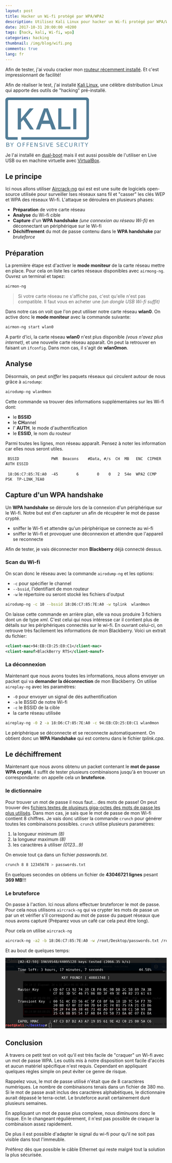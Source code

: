 ```yaml
---
layout: post
title: Hacker un Wi-fi protégé par WPA/WPA2
description: Utilisez Kali Linux pour hacker un Wi-fi protégé par WPA/WPA2
date: 2017-10-31 20:00:00 +0200
tags: [hack, kali, Wi-fi, wpa]
categories: hacking
thumbnail: /img/blog/wifi.png
comments: true
lang: fr
---
```


Afin de tester, j'ai voulu cracker mon [routeur récemment installé](/network/2017/10/11/Installer_bridge_sfr_box-4k.html). Et c'est impressionnant de facilité!

Afin de réaliser le test, j'ai installé [Kali Linux](https://www.kali.org/), une célèbre distribution Linux qui apporte des outils de "hacking" pré-installé.

![Logo de Kali Linux](./images/kali.svg)

Je l'ai installé en [dual-boot](https://fr.wikipedia.org/wiki/Multiboot) mais il est aussi possible de l'utiliser en Live USB ou en machine virtuelle avec [VirtualBox](https://www.virtualbox.org/).

## Le principe

Ici nous allons utiliser [Aircrack-ng](https://www.aircrack-ng.org/) qui est est une suite de logiciels open-source utilisée pour surveiller lses réseaux sans fil et "casser" les clés WEP et WPA des réseaux Wi-fi. L'attaque se déroulera en plusieurs phases:

- **Préparation** de votre carte réseau
- **Analyse** du Wi-fi cible
- **Capture** d'un **WPA handshake** _(une connexion au réseau Wi-fi)_ en déconnectant un périphérique sur le Wi-fi
- **Déchiffrement** du mot de passe contenu dans le **WPA handshake** par _bruteforce_

## Préparation

La première étape est d'activer le **mode moniteur** de la carte réseau mettre en place. Pour cela on liste les cartes réseaux disponibles avec `airmong-ng`. Ouvrez un terminal et tapez:

```bash
airmon-ng
```

> Si votre carte réseau ne s'affiche pas, c'est qu'elle n'est pas compatible. Il faut vous en acheter une _(un dongle USB Wi-fi suffit)_

Dans notre cas on voit que l'on peut utiliser notre carte réseau **wlan0**. On active donc le **mode moniteur** avec la commande suivante:

```bash
airmon-ng start wlan0
```

A partir d'ici, la carte réseau **wlan0** n'est plus disponible _(vous n'avez plus internet)_, et une nouvelle carte réseau apparaît. On peut la retrouver en faisant un `ifconfig`. Dans mon cas, il s'agit de **wlan0mon**.

## Analyse

Désormais, on peut _sniffer_ les paquets réseaux qui circulent autour de nous grâce à `airodump`:

```bash
airodump-ng wlan0mon
```

Cette commande va trouver des informations supplémentaires sur les Wi-fi dont:

- le **BSSID**
- le **CH**annel
- l' **AUTH**, le mode d'authentification
- le **ESSID**, le nom du routeur

Parmi toutes les lignes, mon réseau apparaît. Pensez à noter les information car elles nous seront utiles.

```
 BSSID              PWR  Beacons    #Data, #/s  CH  MB   ENC  CIPHER AUTH ESSID

 18:D6:C7:85:7E:A0  -45        6        0    0   2  54e  WPA2 CCMP   PSK  TP-LINK_7EA0
```

## Capture d'un WPA handshake

Un **WPA handshake** se déroule lors de la connexion d'un périphérique sur le Wi-fi. Notre but est d'en capturer un afin de récupérer le mot de passe crypté.

- sniffer le Wi-fi et attendre qu'un périphérique se connecte au wi-fi
- sniffer le Wi-fi et provoquer une déconnexion et attendre que l'appareil se reconnecte

Afin de tester, je vais déconnecter mon **Blackberry** déjà connecté dessus.

### Scan du Wi-fi

On scan donc le réseau avec la commande `airodump-ng` et les options:

- `-c` pour spécifier le channel
- `--bssid`, l'identifiant de mon routeur
- `-w` le répertoire ou seront stocké les fichiers d'output

```bash
airodump-ng -c 10 --bssid 18:D6:C7:85:7E:A0 -w tplink  wlan0mon
```

On laisse cette commande en arrière plan, elle va nous produire 3 fichiers dont un de type _xml_. C'est celui qui nous intéresse car il contient plus de détails sur les périphériques connectés sur le wi-fi. En ouvrant celui-ci, on retrouve très facilement les informations de mon Blackberry. Voici un extrait du fichier:

```xml
<client-mac>94:EB:CD:25:E0:C1</client-mac>
<client-manuf>BlackBerry RTS</client-manuf>
```

### La déconnexion

Maintenant que nous avons toutes les informations, nous allons envoyer un packet qui va **demander la déconnection** de mon Blackberry. On utilise `aireplay-ng` avec les paramètres:

- `-0` pour envoyer un signal de dés authentification
- `-a` le BSSID de notre Wi-fi
- `-c` le BSSID de la cible
- la carte réseau utilisée

```bash
aireplay-ng -0 2 -a 18:D6:C7:85:7E:A0 -c 94:EB:CD:25:E0:C1 wlan0mon
```

Le périphérique se déconnecte et se reconnecte automatiquement. On obtient donc un **WPA Handshake** qui est contenu dans le fichier _tplink.cpa_.

## Le déchiffrement

Maintenant que nous avons obtenu un packet contenant le **mot de passe WPA crypté**, il suffit de tester plusieurs combinaisons jusqu'à en trouver un correspondante: on appelle cela un **bruteforce**.

### le dictionnaire

Pour trouver un mot de passe il nous faut... des mots de passe! On peut trouver des [fichiers textes de plusieurs giga-octes des mots de passe les plus utilisés](http://www.wirelesshack.org/wpa-wpa2-word-list-dictionaries.html). Dans mon cas, je sais que le mot de passe de mon Wi-fi contient 8 chiffres. Je vais donc utiliser la commande `crunch` pour générer toutes les combinaisons possibles. `crunch` utilise plusieurs paramètres:

1. la longueur minimum _(8)_
2. la longueur maximum _(8)_
3. les caractères à utiliser _(0123...9)_

On envoie tout ça dans un fichier _passwords.txt_.

```bash
crunch 8 8 12345678 > passwords.txt
```

En quelques secondes on obtiens un fichier de **43046721 lignes** pesant **369 MB**!!!

### Le bruteforce

On passe à l'action. Ici nous allons effectuer bruteforcer le mot de passe. Pour cela nous utilisons `aircrack-ng` qui va crypter les mots de passe un par un et vérifier s'il correspond au mot de passe du paquet réseaux que nous avons capturé (Préparez vous un café car cela peut être long).

Pour cela on utilise `aircrack-ng`

```bash
aircrack-ng -a2 -b 18:D6:C7:85:7E:A0 -w /root/Desktop/passwords.txt /root/Desktop/tplink.cap
```

Et au bout de quelques temps:

![success](./images/crack_wpa.png)

## Conclusion

A travers ce petit test on voit qu'il est très facile de "craquer" un Wi-fi avec un mot de passe WPA. Les outils mis à notre disposition sont facile d'accès et aucun matériel spécifique n'est requis. Cependant en appliquant quelques règles simple on peut éviter ce genre de risque.

Rappelez vous, le mot de passe utilisé n'était que de 8 caractères numériques. Le nombre de combinaisons tenais dans un fichier de 380 mo. Si le mot de passe avait inclus des caractères alphabétiques, le dictionnaire aurait dépassé le terra-octet. Le bruteforce aurait certainement duré plusieurs semaines.

En appliquant un mot de passe plus complexe, nous diminuons donc le risque. En le changeant régulièrement, il n'est pas possible de craquer la combinaison assez rapidement.

De plus il est possible d'adapter le signal du wi-fi pour qu'il ne soit pas visible dans tout l'immeuble.

Préférez dès que possible le câble Ethernet qui reste malgré tout la solution la plus sécurisée.
